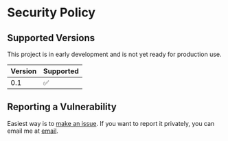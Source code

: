 # Security Policy

## Supported Versions

This project is in early development and is not yet ready for production use.

| Version | Supported          |
|---------|--------------------|
| 0.1     | :white_check_mark: |

## Reporting a Vulnerability

Easiest way is to [make an issue](https://github.com/microBob/MemoWeave/issues). If you want to
report it privately, you can email me at [email](mailto:microbob@is88.com).
